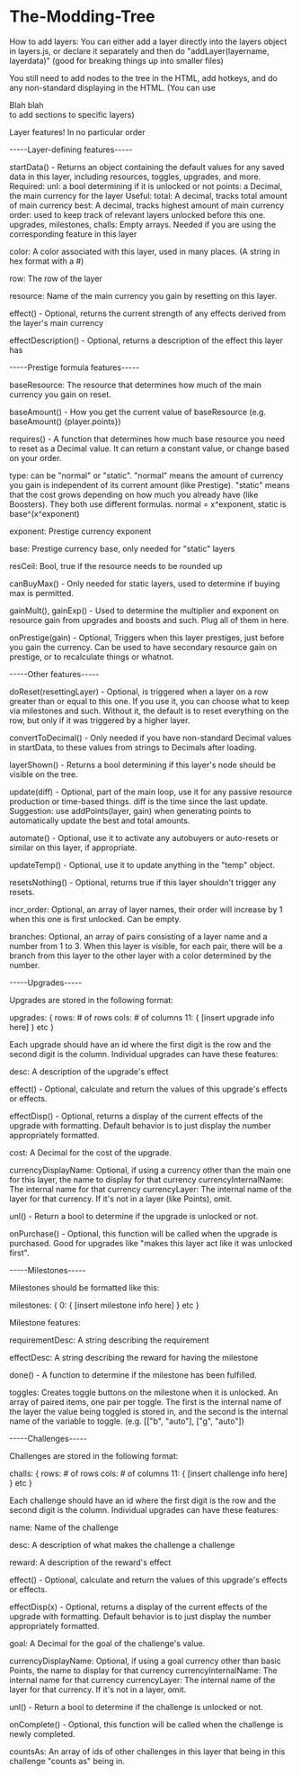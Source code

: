 # The-Modding-Tree
How to add layers:
You can either add a layer directly into the layers object in layers.js, or declare it separately and then do "addLayer(layername, layerdata)" (good for breaking things up into smaller files)

You still need to add nodes to the tree in the HTML, add hotkeys, and do any non-standard displaying in the HTML. (You can use <div v-if="layer=='x'">Blah blah</div> to add sections to specific layers)

Layer features! In no particular order

-----Layer-defining features-----

startData() - Returns an object containing the default values for any saved data in this layer, including resources, toggles, upgrades, and more.
  Required:
    unl: a bool determining if it is unlocked or not
    points: a Decimal, the main currency for the layer
  Useful:
    total: A decimal, tracks total amount of main currency
    best: A decimal, tracks highest amount of main currency
    order: used to keep track of relevant layers unlocked before this one.
    upgrades, milestones, challs: Empty arrays. Needed if you are using the corresponding feature in this layer
  

color: A color associated with this layer, used in many places. (A string in hex format with a #)

row: The row of the layer

resource: Name of the main currency you gain by resetting on this layer.

effect() - Optional, returns the current strength of any effects derived from the layer's main currency

effectDescription() - Optional, returns a description of the effect this layer has

-----Prestige formula features-----

baseResource: The resource that determines how much of the main currency you gain on reset.

baseAmount() - How you get the current value of baseResource (e.g. baseAmount() {player.points})

requires() - A function that determines how much base resource you need to reset as a Decimal value. It can return a constant value, or change based on your order.

type: can be "normal" or "static". "normal" means the amount of currency you gain is independent of its current amount (like Prestige). "static" means that the cost grows depending on how much you already have (like Boosters). They both use different formulas. normal = x^exponent, static is base^(x^exponent)

exponent: Prestige currency exponent

base: Prestige currency base, only needed for "static" layers

resCeil: Bool, true if the resource needs to be rounded up

canBuyMax() - Only needed for static layers, used to determine if buying max is permitted.

gainMult(), gainExp() - Used to determine the multiplier and exponent on resource gain from upgrades and boosts and such. Plug all of them in here.

onPrestige(gain) - Optional, Triggers when this layer prestiges, just before you gain the currency. Can be used to have secondary resource gain on prestige, or to recalculate things or whatnot.


-----Other features-----

doReset(resettingLayer) - Optional, is triggered when a layer on a row greater than or equal to this one. If you use it, you can choose what to keep via milestones and such. Without it, the default is to reset everything on the row, but only if it was triggered by a higher layer.

convertToDecimal() - Only needed if you have non-standard Decimal values in startData, to these values from strings to Decimals after loading.

layerShown() - Returns a bool determining if this layer's node should be visible on the tree.

update(diff) - Optional, part of the main loop, use it for any passive resource production or time-based things. diff is the time since the last update. Suggestion: use addPoints(layer, gain) when generating points to automatically update the best and total amounts.

automate() - Optional, use it to activate any autobuyers or auto-resets or similar on this layer, if appropriate. 

updateTemp() - Optional, use it to update anything in the "temp" object. 

resetsNothing() - Optional, returns true if this layer shouldn't trigger any resets.

incr_order: Optional, an array of layer names, their order will increase by 1 when this one is first unlocked. Can be empty.

branches: Optional, an array of pairs consisting of a layer name and a number from 1 to 3. When this layer is visible, for each pair, there will be a branch from this layer to the other layer with a color determined by the number.


-----Upgrades-----

Upgrades are stored in the following format:

upgrades: {
  rows: # of rows
  cols: # of columns
  11: {
    [insert upgrade info here]
  }
  etc
}

Each upgrade should have an id where the first digit is the row and the second digit is the column. Individual upgrades can have these features:

desc: A description of the upgrade's effect

effect() - Optional, calculate and return the values of this upgrade's effects or effects.

effectDisp() - Optional, returns a display of the current effects of the upgrade with formatting. Default behavior is to just display the number appropriately formatted.

cost: A Decimal for the cost of the upgrade.

currencyDisplayName: Optional, if using a currency other than the main one for this layer, the name to display for that currency
currencyInternalName: The internal name for that currency
currencyLayer: The internal name of the layer for that currency. If it's not in a layer (like Points), omit.

unl() - Return a bool to determine if the upgrade is unlocked or not.

onPurchase() - Optional, this function will be called when the upgrade is purchased. Good for upgrades like "makes this layer act like it was unlocked first".

-----Milestones-----

Milestones should be formatted like this:

milestones: {
  0: {
      [insert milestone info here]
  }
  etc
}

Milestone features:

requirementDesc: A string describing the requirement

effectDesc: A string describing the reward for having the milestone

done() - A function to determine if the milestone has been fulfilled.

toggles: Creates toggle buttons on the milestone when it is unlocked. An array of paired items, one pair per toggle. The first is the internal name of the layer the value being toggled is stored in, and the second is the internal name of the variable to toggle. (e.g. [["b", "auto"], ["g", "auto"])

-----Challenges-----

Challenges are stored in the following format:

challs: {
  rows: # of rows
  cols: # of columns
  11: {
    [insert challenge info here]
  }
  etc
}

Each challenge should have an id where the first digit is the row and the second digit is the column. Individual upgrades can have these features:

name: Name of the challenge

desc: A description of what makes the challenge a challenge

reward: A description of the reward's effect

effect() - Optional, calculate and return the values of this upgrade's effects or effects.

effectDisp(x) - Optional, returns a display of the current effects of the upgrade with formatting. Default behavior is to just display the number appropriately formatted.

goal: A Decimal for the goal of the challenge's value.

currencyDisplayName: Optional, if using a goal currency other than basic Points, the name to display for that currency
currencyInternalName: The internal name for that currency
currencyLayer: The internal name of the layer for that currency. If it's not in a layer, omit.

unl() - Return a bool to determine if the challenge is unlocked or not.

onComplete() - Optional, this function will be called when the challenge is newly completed.

countsAs: An array of ids of other challenges in this layer that being in this challenge "counts as" being in. 
